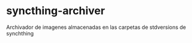 # syncthing-archiver

Archivador de imagenes almacenadas en las carpetas de stdversions de synchthing
